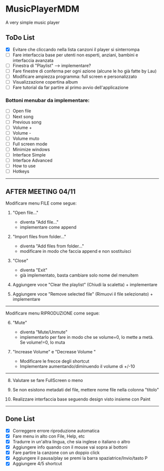 # MusicPlayerMDM
A very simple music player

## ToDo List
- [X] Evitare che cliccando nella lista canzoni il player si sinterrompa
- [ ] Fare interfaccia base per utenti non esperti, anziani, bambini e interfaccia avanzata
- [ ] Finestra di "Playlist" --> implementare?
- [ ] Fare finestre di conferma per ogni azione (alcune le ho già fatte by Lau)
- [ ] Modificare ampiezza programma: full screen e personalizzato
- [ ] Visualizzazione copertina album
- [ ] Fare tutorial da far partire al primo avvio dell'applicazione

### Bottoni menubar da implementare:
- [ ] Open file
- [ ] Next song
- [ ] Previous song
- [ ] Volume +
- [ ] Volume -
- [ ] Volume muto
- [ ] Full screen mode
- [ ] Minimize windows
- [ ] Interface Simple
- [ ] Interface Advanced
- [ ] How to use
- [ ] Hotkeys

_________________________________________

## AFTER MEETING 04/11

Modificare menu FILE come segue:

1) "Open file..." 			
	- diventa "Add file..."
	- implementare come append

2) "Import files from folder..."
	- diventa "Add files from folder..."
	- modificare in modo che faccia append e non sostituisci

3) "Close" 
	- diventa "Exit"
	- già implementato, basta cambiare solo nome del menuitem

4) Aggiungere voce "Clear the playlist" (Chiudi la scaletta) + implementare
5) Aggiungere voce "Remove selected file" (Rimuovi il file selezionato) + implementare

---

Modificare menu RIPRODUZIONE come segue:

6) "Mute" 
	- diventa "Mute/Unmute"
	- implementarlo per fare in modo che se volume=0, lo mette a metà. Se volume!=0, lo muta

7) "Increase Volume" e "Decrease Volume "
	- Modificare le frecce degli shortcut
	- Implementare aumentando/diminuendo il volume di +/-10

--- 

8) Valutare se fare FullScreen o meno

9) Se non esistono metadati del file, mettere nome file nella colonna "titolo"

10) Realizzare interfaccia base seguendo design visto insieme con Paint

______________________________________________________

## Done List
- [X] Correggere errore riproduzione automatica
- [X] Fare menu in alto con File, Help, etc
- [X] Tradurre in un'altra lingua, che sia inglese o italiano o altro
- [X] Aggiungere info quando con il mouse vai sopra ai bottoni
- [X] Fare partire la canzone con un doppio click 
- [X] Aggiungere il pausa/play se premi la barra spaziatrice/Invio/tasto P
- [X] Aggiungere 4/5 shortcut
